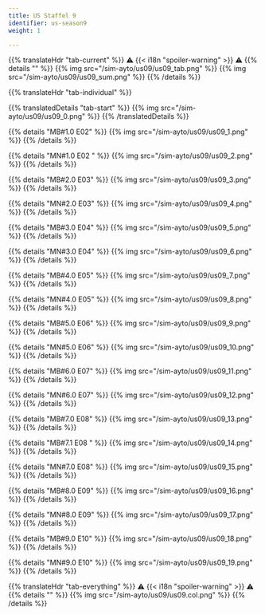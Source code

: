 ```yaml
---
title: US Staffel 9
identifier: us-season9
weight: 1

---
```


{{% translateHdr "tab-current" %}}
:warning: {{< i18n "spoiler-warning" >}} :warning:
{{% details "" %}}
{{% img src="/sim-ayto/us09/us09_tab.png" %}}
{{% img src="/sim-ayto/us09/us09_sum.png" %}}
{{% /details %}}

{{% translateHdr "tab-individual" %}}

{{% translatedDetails "tab-start" %}}
{{% img src="/sim-ayto/us09/us09_0.png" %}}
{{% /translatedDetails %}}

{{% details "MB#1.0 E02" %}}
{{% img src="/sim-ayto/us09/us09_1.png" %}}
{{% /details %}}

{{% details "MN#1.0 E02 " %}}
{{% img src="/sim-ayto/us09/us09_2.png" %}}
{{% /details %}}

{{% details "MB#2.0 E03" %}}
{{% img src="/sim-ayto/us09/us09_3.png" %}}
{{% /details %}}

{{% details "MN#2.0 E03" %}}
{{% img src="/sim-ayto/us09/us09_4.png" %}}
{{% /details %}}

{{% details "MB#3.0 E04" %}}
{{% img src="/sim-ayto/us09/us09_5.png" %}}
{{% /details %}}

{{% details "MN#3.0 E04" %}}
{{% img src="/sim-ayto/us09/us09_6.png" %}}
{{% /details %}}

{{% details "MB#4.0 E05" %}}
{{% img src="/sim-ayto/us09/us09_7.png" %}}
{{% /details %}}

{{% details "MN#4.0 E05" %}}
{{% img src="/sim-ayto/us09/us09_8.png" %}}
{{% /details %}}

{{% details "MB#5.0 E06" %}}
{{% img src="/sim-ayto/us09/us09_9.png" %}}
{{% /details %}}

{{% details "MN#5.0 E06" %}}
{{% img src="/sim-ayto/us09/us09_10.png" %}}
{{% /details %}}

{{% details "MB#6.0 E07" %}}
{{% img src="/sim-ayto/us09/us09_11.png" %}}
{{% /details %}}

{{% details "MN#6.0 E07" %}}
{{% img src="/sim-ayto/us09/us09_12.png" %}}
{{% /details %}}

{{% details "MB#7.0 E08" %}}
{{% img src="/sim-ayto/us09/us09_13.png" %}}
{{% /details %}}

{{% details "MB#7.1 E08 " %}}
{{% img src="/sim-ayto/us09/us09_14.png" %}}
{{% /details %}}

{{% details "MN#7.0 E08" %}}
{{% img src="/sim-ayto/us09/us09_15.png" %}}
{{% /details %}}

{{% details "MB#8.0 E09" %}}
{{% img src="/sim-ayto/us09/us09_16.png" %}}
{{% /details %}}

{{% details "MN#8.0 E09" %}}
{{% img src="/sim-ayto/us09/us09_17.png" %}}
{{% /details %}}

{{% details "MB#9.0 E10" %}}
{{% img src="/sim-ayto/us09/us09_18.png" %}}
{{% /details %}}

{{% details "MN#9.0 E10" %}}
{{% img src="/sim-ayto/us09/us09_19.png" %}}
{{% /details %}}

{{% translateHdr "tab-everything" %}}
:warning: {{< i18n "spoiler-warning" >}} :warning:
{{% details "" %}}
{{% img src="/sim-ayto/us09/us09.col.png" %}}
{{% /details %}}
